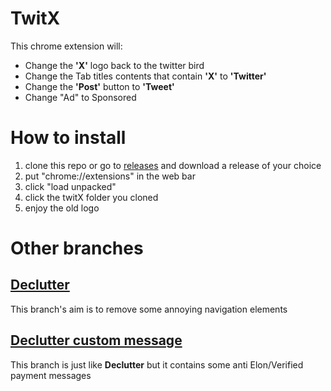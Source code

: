 # TwitX

This chrome extension will:

* Change the **'X'** logo back to the twitter bird
* Change the Tab titles contents that contain **'X'** to **'Twitter'**
* Change the **'Post'** button to **'Tweet'**
* Change "Ad" to Sponsored


# How to install

1.  clone this repo or go to [releases](https://github.com/Barnold8/TwitX/releases) and download a release of your choice
2.  put "chrome://extensions" in the web bar
3.  click "load unpacked"
4.  click the twitX folder you cloned
5.  enjoy the old logo

# Other branches

## [Declutter](https://github.com/Barnold8/TwitX/tree/declutter)

This branch's aim is to remove some annoying navigation elements

## [Declutter custom message](https://github.com/Barnold8/TwitX/tree/declutter-custom-message)

This branch is just like **Declutter** but it contains some anti Elon/Verified payment messages 
